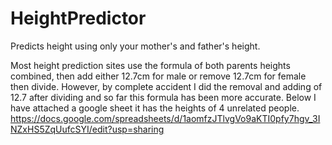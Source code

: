 # HeightPredictor
Predicts height using only your mother's and father's height.

Most height prediction sites use the formula of both parents heights combined, then add either 12.7cm for male or remove 12.7cm for female then divide. However, by complete accident I did the removal and adding of 12.7 after dividing and so far this formula has been more accurate. Below I have attached a google sheet it has the heights of 4 unrelated people.
https://docs.google.com/spreadsheets/d/1aomfzJTlvgVo9aKTI0pfy7hgv_3INZxHS5ZqUufcSYI/edit?usp=sharing
